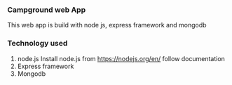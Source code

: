 ### Campground web App
This web app is build with node js, express framework and mongodb

### Technology used
1. node.js
Install node.js from https://nodejs.org/en/ follow documentation
2. Express framework
3. Mongodb
